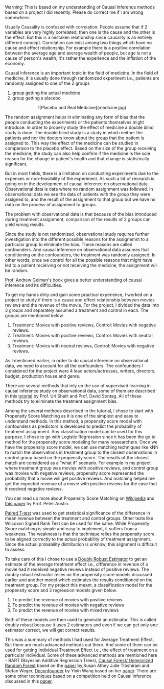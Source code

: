 Warning: This is based on my understanding of Causal Inference methods based on a project I did recently. Please do correct me if I am wrong somewhere. 

Usually Causality is confused with correlation. People assume that if 2 variables are very highly correlated, then one is the cause and the other is the effect. But this is a mistaken relationship since causality is an entirely different concept. Correlation can exist among two things which have no cause and effect relationship. For example there is a positive correlation between the average age and average wealth of people, but age is not a cause of person's wealth, it's rather the experience and the inflation of the economy.   

Causal Inference is an important topic in the field of medicine. In the field of medicine, it is usually done through randomized experiment i.e., patients are randomly assigned to one of the 2 groups 
1. group getting the actual medicine
2. group getting a placebo

<p align="center">![Placebo and Real Medicine](medicine.jpg)</p>


The random assignment helps in eliminating any form of bias that the people conducting the experiments or the patients themselves might introduce. In order to properly study the effect of medicine a double blind study is done. The double blind study is a study in which neither the patients and nor the doctors know about the group that the patient is assigned to. This way the effect of the medicine can be studied in comparison to the placebo effect. Based on the size of the group receiving the medicine, the study can also help confirm if the medicine is the sole reason for the change in patient's health and that change is statistically significant. 

But in most fields, there is a limitation on conducting experiments due to the expenses or non-feasibility of the experiment. As such a lot of research is going on in the development of causal inference on observational data. Observational data is data where no random assignment was followed. In observational data we see the data of patients with the group they were assigned to, and the result of the assignment to that group but we have no data on the process of assignment to groups.

The problem with observational data is that because of the bias introduced during treatment assignment, comparison of the results of 2 groups can yield wrong results. 

Since the study is not randomized, observational study requires further investigation into the different possible reasons for the assignemnt to a particular group to eliminate the bias. These reasons are called confounders. And causal inference on observational data assumes that conditioning on the confounders, the treatment was randomly assigned. In other words, once we control for all the possible reasons that might have led to a patient recieiving or not receiving the medicine, the assignment will be random. 

[Prof. Andrew Gelman's book](http://www.stat.columbia.edu/~gelman/arm/chap9.pdf) gives a better understanding of causal inference and its difficulties. 

To get my hands dirty and gain some practical experience, I worked on a project to study if there is a cause and effect relationship between movies reviews and the revenue of the movie. For the project, I divided the data into 3 groups and separately assumed a treatment and control in each. The groups are mentioned below 
1. Treatment: Movies with positive reviews, Control: Movies with negative reviews.
2. Treatment: Movies with positive reviews, Control: Movies with neutral reviews.
3. Treatment: Movies with neutral reviews, Control: Movies with negative reviews.

As I mentioned earlier, in order to do causal inference on observational data, we need to account for all the confounders. The confounders I considered for the project were 4 lead actors/actresses, writers, directors, budget, production house and genre.

There are several methods that rely on the use of supervised learning in causal inference study on observational data, some of them are described in this [tutorial](https://cs.nyu.edu/~shalit/slides.pdf) by Prof. Uri Shalit and Prof. David Sontag. All of these methods try to eliminate the treatment assignment bias.

Among the several methods described in the tutorial, I chose to start with Propensity Score Matching as it is one of the simplest and easy to understand methods. In this method, a propensity score model with confounders as predictors is developed to predict the probability of treatment assignment. Any classification model can be used for this purpose. I chose to go with Logistic Regression since it has been the go to method for the propensity score modeling for many reasearchers. Once we have the propensity score model, we can use matching techniques like kNN to match the observations in treatment group to the closest observations in control group based on the propensity score. The results of the closest match are considered as a "what if" scenario. For example in my project where treatment group was movies with positive reviews, and control group was movies with negative reviews, propensity score represented the probability that a movie will get positive reviews. And  matching helped me get the expected revenue of a movie with positive reviews for the case that it received negative reviews. 

You can read up more about Propensity Score Matching on [Wikipedia](https://en.wikipedia.org/wiki/Propensity_score_matching) and [this paper](https://www.ncbi.nlm.nih.gov/pmc/articles/PMC3144483/) by Prof. Peter Austin.

[Paired T-test](http://www.statstutor.ac.uk/resources/uploaded/paired-t-test.pdf) was used to get statistical significance of the difference in mean revenue between the treatment and control groups. Other tests like Wilcoxon Signed Rank Test can be used for the same. While Propensity Score matching is simple and easy to implement, it suffers from a weakness. The weakness is that the technique relies the propensity score to be aligned correctly to the actual probability of treatment assignment. Since the actual probability distribution is unknow, this alignment is difficult to assess.

To take care of this I chose to use a [Doubly Robust Estimator](https://www4.stat.ncsu.edu/~davidian/double.pdf) to get an estimate of the average treatment effect i.e., difference in revenue of a movie had it received negative reviews instead of positive reviews. The doubly robust estimator relies on the propensity score models discussed earlier and another model which estimates the results conditioned on the treatment group. For my project this meant, a classification model for the propensity score and 3 regression models given below. 
1. To predict the revenue of movies with positive reviews
2. To predict the revenue of movies with negative reviews
3. To predict the revenue of movies with mixed reviews

Both of these models are then used to generate an estimator. This is called doubly robust because it uses 2 estimators and even if we can get only one estimator correct, we will get correct results.

This was a summary of methods I had used for Average Treatment Effect. But there are much advanced methods out there. And some of them can be used for getting Individual Treatment Effect i.e., the effect of treatment on a particular individual. Some of these advanced methods are mentioned here - BART (Bayesian Additive Regression Trees), [Causal Forest/ Generalized Random Forest](https://github.com/grf-labs/grf) based on the [paper](https://arxiv.org/pdf/1610.01271.pdf) by,Susan Athey Julie Tibshirani and Stefan Wager, [Deconfounder](https://github.com/blei-lab/deconfounder_tutorial) by Yixin Wang based on her [paper](https://arxiv.org/pdf/1805.06826.pdf).  There are some other techniques based on a competition held on Causal inference discussed in this [paper](https://arxiv.org/pdf/1707.02641.pdf).
